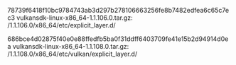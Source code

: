 78739f6418f10bc9784743ab3d297b278106663256fe8b7482edfea6c65c7ec3 vulkansdk-linux-x86_64-1.1.106.0.tar.gz: /1.1.106.0/x86_64/etc/explicit_layer.d/

686bce4d02875f40e0e88ffedfb5ba0f31ddff6403709fe41e15b2d94914d0ea vulkansdk-linux-x86_64-1.1.108.0.tar.gz: /1.1.108.0/x86_64/etc/vulkan/explicit_layer.d/
